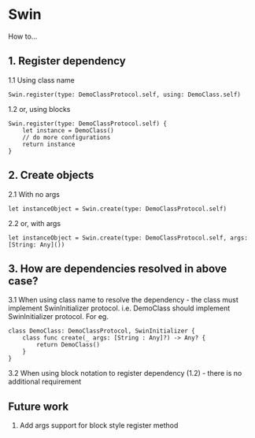 
# Swin

How to...
## 1. Register dependency

 1.1 Using class name

    Swin.register(type: DemoClassProtocol.self, using: DemoClass.self) 

1.2 or, using blocks

    Swin.register(type: DemoClassProtocol.self) {
        let instance = DemoClass()
        // do more configurations
        return instance
    }

## 2. Create objects 

2.1 With no args

    let instanceObject = Swin.create(type: DemoClassProtocol.self)

2.2 or, with args

    let instanceObject = Swin.create(type: DemoClassProtocol.self, args: [String: Any]())

## 3. How are dependencies resolved in above case?
3.1 When using class name to resolve the dependency - the class must implement SwinInitializer protocol.
i.e. DemoClass should implement SwinInitializer protocol. For eg.
    
    class DemoClass: DemoClassProtocol, SwinInitializer {
        class func create(_ args: [String : Any]?) -> Any? {
            return DemoClass()
        }
    }

3.2 When using block notation to register dependency (1.2) - there is no additional requirement

## Future work
1. Add args support for block style register method


